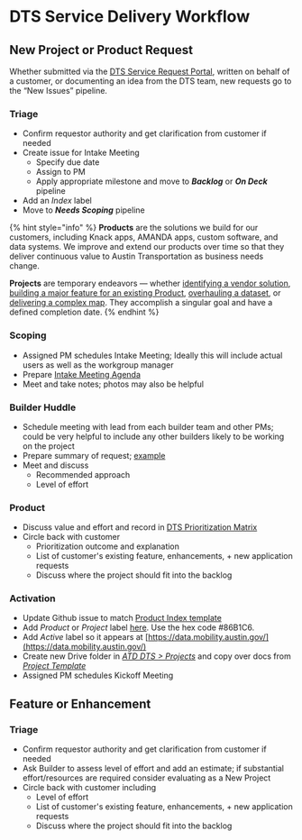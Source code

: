 # DTS Service Delivery Workflow

## New Project or Product Request

Whether submitted via the [DTS Service Request Portal](https://atd.knack.com/dts#new-service-request/), written on behalf of a customer, or documenting an idea from the DTS team, new requests go to the “New Issues” pipeline.

### Triage

* Confirm requestor authority and get clarification from customer if needed
* Create issue for Intake Meeting
  * Specify due date
  * Assign to PM
  * Apply appropriate milestone and move to _**Backlog**_ or _**On Deck**_ pipeline
* Add an _Index_ label
* Move to _**Needs Scoping**_ pipeline

{% hint style="info" %}
**Products** are the solutions we build for our customers, including Knack apps, AMANDA apps, custom software, and data systems. We improve and extend our products over time so that they deliver continuous value to Austin Transportation as business needs change. 

**Projects** are temporary endeavors — whether [identifying a vendor solution](https://github.com/cityofaustin/atd-data-tech/issues/65), [building a major feature for an existing Product](https://github.com/cityofaustin/atd-data-tech/issues/533), [overhauling a dataset](https://github.com/cityofaustin/atd-data-tech/issues/254), or [delivering a complex map](https://github.com/cityofaustin/atd-data-tech/issues/1911). They accomplish a singular goal and have a defined completion date. 
{% endhint %}

### Scoping

* Assigned PM schedules Intake Meeting; Ideally this will include actual users as well as the workgroup manager
* Prepare [Intake Meeting Agenda](https://docs.google.com/document/d/1AcjxHv6XCEutSAIzNebnxNR9EL8CORiHrVfNlQuChII/edit#heading=h.f4j2i9aovme)
* Meet and take notes; photos may also be helpful

### Builder Huddle

* Schedule meeting with lead from each builder team and other PMs; could be very helpful to include any other builders likely to be working on the project
* Prepare summary of request; [example](https://docs.google.com/presentation/d/1brqKe0IfavZ4K8Dp2jv1QBW_Kfa7umDROOiQ2lHc67I/edit#slide=id.p)
* Meet and discuss
  * Recommended approach
  * Level of effort

### Product

* Discuss value and effort and record in [DTS Prioritization Matrix](https://docs.google.com/spreadsheets/d/1o0Q_xIx0c1njAg6opnAJwyCIhAkU7W-hK_7P8jgMCug/edit#gid=0)
* Circle back with customer
  * Prioritization outcome and explanation
  * List of customer's existing feature, enhancements, + new application requests
  * Discuss where the project should fit into the backlog

### Activation

* Update Github issue to match [Product Index template](https://github.com/cityofaustin/atd-data-tech/issues/new?assignees=&labels=Index&template=project-index.md)
* Add _Product_ or _Project_ label [here](https://github.com/cityofaustin/atd-data-tech/labels). Use the hex code \#86B1C6.
* Add _Active_ label so it appears at [https://data.mobility.austin.gov/](https://data.mobility.austin.gov/)
* Create new Drive folder in [_ATD DTS &gt; Projects_](https://drive.google.com/drive/folders/1ZGTzTNd8SKWzg7qDCqtib5_SX8nqBThx) and copy over docs from [_Project Template_](https://drive.google.com/drive/folders/1SopoHWvd3IUgxaqq_KLMccXFEGBm7vtZ)
* Assigned PM schedules Kickoff Meeting

## **Feature or Enhancement**

### Triage

* Confirm requestor authority and get clarification from customer if needed
* Ask Builder to assess level of effort and add an estimate; if substantial effort/resources are required consider evaluating as a New Project 
* Circle back with customer including
  * Level of effort
  * List of customer's existing feature, enhancements, + new application requests
  * Discuss where the project should fit into the backlog

